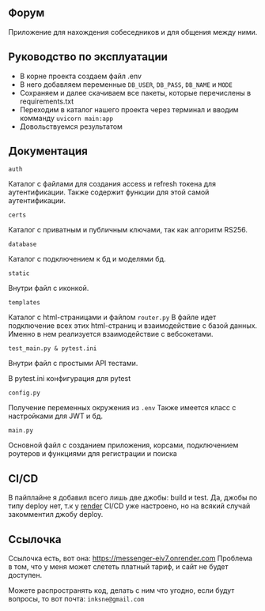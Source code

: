 ## Форум

Приложение для нахождения собеседников и для общения между ними.

## Руководство по эксплуатации

- В корне проекта создаем файл .env
- В него добавляем переменные ```DB_USER```, ```DB_PASS```, ```DB_NAME``` и ```MODE```
- Сохраняем и далее скачиваем все пакеты, которые перечислены в requirements.txt
- Переходим в каталог нашего проекта через терминал и вводим комманду
```uvicorn main:app```
- Довольствуемся результатом

## Документация

`auth`

Каталог с файлами для создания access и refresh токена для аутентификации.
Также содержит функции для этой самой аутентификации.

`certs`

Каталог с приватным и публичным ключами, так как алгоритм RS256.

`database`

Каталог с подключением к бд и моделями бд.

`static`

Внутри файл с иконкой.

`templates`

Каталог с html-страницами и файлом ```router.py```
В файле идет подключение всех этих html-страниц и взаимодействие с базой данных.
Именно в нем реализуется взаимодействие с вебсокетами.

`test_main.py & pytest.ini`

Внутри файл с простыми API тестами.

В pytest.ini конфигурация для pytest

`config.py`

Получение переменных окружения из ```.env```
Также имеется класс с настройками для JWT и бд.

`main.py`

Основной файл с созданием приложения, корсами, подключением роутеров и функциями для регистрации и поиска

## CI/CD

В пайплайне я добавил всего лишь две джобы: build и test.
Да, джобы по типу deploy нет, т.к у [render](https://render.com/) CI/CD уже настроено,
но на всякий случай закомментил джобу deploy.

## Ссылочка

Ссылочка есть, вот она:  https://messenger-eiv7.onrender.com
Проблема в том, что у меня может слететь платный тариф, и сайт не будет доступен.

Можете распространять код, делать с ним что угодно, если будут вопросы, то вот почта:
```inksne@gmail.com```